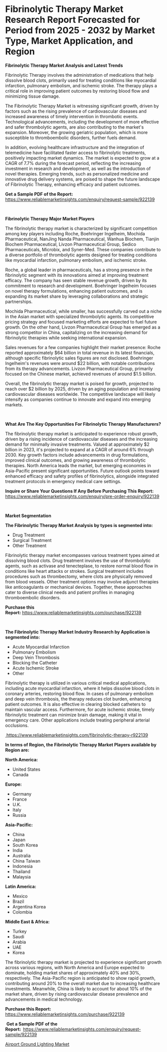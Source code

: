 <p><h1>Fibrinolytic Therapy Market Research Report Forecasted for Period from 2025 -  2032 by Market Type, Market Application, and Region</h1></p><p><strong>Fibrinolytic Therapy Market Analysis and Latest Trends</strong></p>
<p><p>Fibrinolytic Therapy involves the administration of medications that help dissolve blood clots, primarily used for treating conditions like myocardial infarction, pulmonary embolism, and ischemic stroke. The therapy plays a critical role in improving patient outcomes by restoring blood flow and minimizing tissue damage.</p><p>The Fibrinolytic Therapy Market is witnessing significant growth, driven by factors such as the rising prevalence of cardiovascular diseases and increased awareness of timely intervention in thrombotic events. Technological advancements, including the development of more effective and safer thrombolytic agents, are also contributing to the market's expansion. Moreover, the growing geriatric population, which is more susceptible to thromboembolic disorders, further fuels demand.</p><p>In addition, evolving healthcare infrastructure and the integration of telemedicine have facilitated faster access to fibrinolytic treatments, positively impacting market dynamics. The market is expected to grow at a CAGR of 7.7% during the forecast period, reflecting the increasing investment in research and development, as well as the introduction of novel therapies. Emerging trends, such as personalized medicine and innovative drug delivery systems, are poised to shape the future landscape of Fibrinolytic Therapy, enhancing efficacy and patient outcomes.</p></p>
<p><strong>Get a Sample PDF of the Report:&nbsp;</strong> <a href="https://www.reliablemarketinsights.com/enquiry/request-sample/922139?utm_campaign=2209&utm_medium=2&utm_source=Github&utm_content=ia&utm_term=07032025&utm_id=fibrinolytic-therapy">https://www.reliablemarketinsights.com/enquiry/request-sample/922139</a></p>
<p>&nbsp;</p>
<p><strong>Fibrinolytic Therapy Major Market Players</strong></p>
<p><p>The fibrinolytic therapy market is characterized by significant competition among key players including Roche, Boehringer Ingelheim, Mochida Pharmaceutical, NanJing Nanda Pharmaceutical, Wanhua Biochem, Tianjin Biochem Pharmaceutical, Livzon Pharmaceutical Group, Sedico Pharmaceuticals, Microbix, and Syner-Med. These companies contribute to a diverse portfolio of thrombolytic agents designed for treating conditions like myocardial infarction, pulmonary embolism, and ischemic stroke.</p><p>Roche, a global leader in pharmaceuticals, has a strong presence in the fibrinolytic segment with its innovations aimed at improving treatment efficacy. The company has seen stable revenue growth, driven by its commitment to research and development. Boehringer Ingelheim focuses on novel therapy formulations, enhancing patient outcomes, and is expanding its market share by leveraging collaborations and strategic partnerships.</p><p>Mochida Pharmaceutical, while smaller, has successfully carved out a niche in the Asian market with specialized thrombolytic agents. Its competitive pricing strategy and focused marketing efforts are expected to fuel future growth. On the other hand, Livzon Pharmaceutical Group has emerged as a strong competitor in China, capitalizing on the increasing demand for fibrinolytic therapies while seeking international expansion.</p><p>Sales revenues for a few companies highlight their market presence: Roche reported approximately $64 billion in total revenue in its latest financials, although specific fibrinolytic sales figures are not disclosed. Boehringer Ingelheim's revenues were around $22 billion, with notable contributions from its therapy advancements. Livzon Pharmaceutical Group, primarily focused on the Chinese market, achieved revenues of around $1.5 billion.</p><p>Overall, the fibrinolytic therapy market is poised for growth, projected to reach over $2 billion by 2025, driven by an aging population and increasing cardiovascular diseases worldwide. The competitive landscape will likely intensify as companies continue to innovate and expand into emerging markets.</p></p>
<p>&nbsp;</p>
<p><strong>What Are The Key Opportunities For Fibrinolytic Therapy Manufacturers?</strong></p>
<p><p>The fibrinolytic therapy market is anticipated to experience robust growth, driven by a rising incidence of cardiovascular diseases and the increasing demand for minimally invasive treatments. Valued at approximately $2 billion in 2023, it's projected to expand at a CAGR of around 6% through 2030. Key growth factors include advancements in drug formulations, improved clinical outcomes, and growing awareness of thrombolytic therapies. North America leads the market, but emerging economies in Asia-Pacific present significant opportunities. Future outlook points toward enhanced efficacy and safety profiles of fibrinolytics, alongside integrated treatment protocols in emergency medical care settings.</p></p>
<p><strong>Inquire or Share Your Questions If Any Before Purchasing This Report:</strong> <a href="https://www.reliablemarketinsights.com/enquiry/pre-order-enquiry/922139?utm_campaign=2209&utm_medium=2&utm_source=Github&utm_content=ia&utm_term=07032025&utm_id=fibrinolytic-therapy">https://www.reliablemarketinsights.com/enquiry/pre-order-enquiry/922139</a></p>
<p>&nbsp;</p>
<p><strong>Market Segmentation</strong></p>
<p><strong>The Fibrinolytic Therapy Market Analysis by types is segmented into:</strong></p>
<p><ul><li>Drug Treatment</li><li>Surgical Treatment</li><li>Other Treatment</li></ul></p>
<p><p>Fibrinolytic therapy market encompasses various treatment types aimed at dissolving blood clots. Drug treatment involves the use of thrombolytic agents, such as activase and tenecteplase, to restore normal blood flow in conditions like heart attacks or strokes. Surgical treatment includes procedures such as thrombectomy, where clots are physically removed from blood vessels. Other treatment options may involve adjunct therapies like anticoagulants or mechanical devices. Together, these approaches cater to diverse clinical needs and patient profiles in managing thromboembolic disorders.</p></p>
<p><strong>Purchase this Report:&nbsp;</strong><a href="https://www.reliablemarketinsights.com/purchase/922139?utm_campaign=2209&utm_medium=2&utm_source=Github&utm_content=ia&utm_term=07032025&utm_id=fibrinolytic-therapy">https://www.reliablemarketinsights.com/purchase/922139</a></p>
<p>&nbsp;</p>
<p><strong>The Fibrinolytic Therapy Market Industry Research by Application is segmented into:</strong></p>
<p><ul><li>Acute Myocardial Infarction</li><li>Pulmonary Embolism</li><li>Deep Vein Thrombosis</li><li>Blocking the Catheter</li><li>Acute Ischemic Stroke</li><li>Other</li></ul></p>
<p><p>Fibrinolytic therapy is utilized in various critical medical applications, including acute myocardial infarction, where it helps dissolve blood clots in coronary arteries, restoring blood flow. In cases of pulmonary embolism and deep vein thrombosis, the therapy reduces clot burden, enhancing patient outcomes. It is also effective in clearing blocked catheters to maintain vascular access. Furthermore, for acute ischemic stroke, timely fibrinolytic treatment can minimize brain damage, making it vital in emergency care. Other applications include treating peripheral arterial occlusions.</p></p>
<p><a href="https://www.reliablemarketinsights.com/fibrinolytic-therapy-r922139?utm_campaign=2209&utm_medium=2&utm_source=Github&utm_content=ia&utm_term=07032025&utm_id=fibrinolytic-therapy">&nbsp;https://www.reliablemarketinsights.com/fibrinolytic-therapy-r922139</a></p>
<p><strong>In terms of Region, the Fibrinolytic Therapy Market Players available by Region are:</strong></p>
<p>
    <p> <strong> North America: </strong>
        <ul>
            <li>United States</li>
            <li>Canada</li>
        </ul>
        </p> 
    <p> <strong> Europe: </strong>
        <ul>
            <li>Germany</li>
            <li>France</li>
            <li>U.K.</li>
            <li>Italy</li>
            <li>Russia</li>
        </ul>
        </p> 
    <p> <strong> Asia-Pacific: </strong>
        <ul>
            <li>China</li>
            <li>Japan</li>
            <li>South Korea</li>
            <li>India</li>
            <li>Australia</li>
            <li>China Taiwan</li>
            <li>Indonesia</li>
            <li>Thailand</li>
            <li>Malaysia</li>
        </ul>
        </p> 
    <p> <strong> Latin America: </strong>
        <ul>
            <li>Mexico</li>
            <li>Brazil</li>
            <li>Argentina Korea</li>
            <li>Colombia</li>
        </ul>
        </p> 
    <p> <strong> Middle East & Africa: </strong>
        <ul>
            <li>Turkey</li>
            <li>Saudi</li>
            <li>Arabia</li>
            <li>UAE</li>
            <li>Korea</li>
        </ul>
    </p>
    </p>
<p><p>The fibrinolytic therapy market is projected to experience significant growth across various regions, with North America and Europe expected to dominate, holding market shares of approximately 40% and 30%, respectively. The Asia-Pacific region is anticipated to show rapid growth, contributing around 20% to the overall market due to increasing healthcare investments. Meanwhile, China is likely to account for about 10% of the market share, driven by rising cardiovascular disease prevalence and advancements in medical technology.</p></p>
<p><strong>Purchase this Report: </strong><a href="https://www.reliablemarketinsights.com/purchase/922139?utm_campaign=2209&utm_medium=2&utm_source=Github&utm_content=ia&utm_term=07032025&utm_id=fibrinolytic-therapy">https://www.reliablemarketinsights.com/purchase/922139</a></p>
<p>&nbsp;<strong>Get a Sample PDF of the Report:&nbsp;&nbsp;</strong><a href="https://www.reliablemarketinsights.com/enquiry/request-sample/922139?utm_campaign=2209&utm_medium=2&utm_source=Github&utm_content=ia&utm_term=07032025&utm_id=fibrinolytic-therapy">https://www.reliablemarketinsights.com/enquiry/request-sample/922139</a></p>
<p><strong></strong></p>
<p><p><a href="https://github.com/ilanarohalgh/Market-Research-Report-List-1/blob/main/airport-ground-lighting-market.md?utm_campaign=2209&utm_medium=2&utm_source=Github&utm_content=ia&utm_term=07032025&utm_id=fibrinolytic-therapy">Airport Ground Lighting Market</a></p></p>